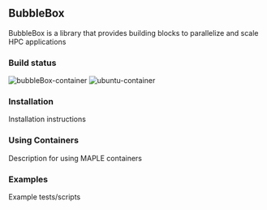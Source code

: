 ## BubbleBox
BubbleBox is a library that provides building blocks to parallelize and scale HPC applications

### Build status

![bubbleBox-container](https://github.com/akashdhruv/BubbleBox/workflows/bubblebox-container/badge.svg)
![ubuntu-container](https://github.com/akashdhruv/BubbleBox/workflows/ubuntu-container/badge.svg)

### Installation
Installation instructions

### Using Containers
Description for using MAPLE containers

### Examples
Example tests/scripts
